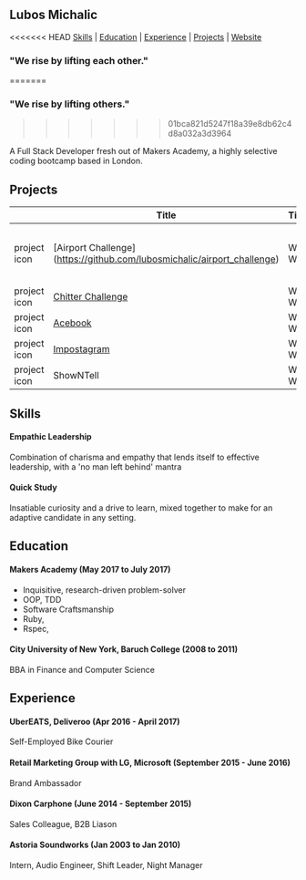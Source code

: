 ## Lubos Michalic
<<<<<<< HEAD
[Skills](#skills) | [Education](#education) | [Experience](#experience) | [Projects](#projects) | <a href="http://lubos.io"/>Website</a>

### "We rise by lifting each other."
=======
### "We rise by lifting others."
>>>>>>> 01bca821d5247f18a39e8db62c4d8a032a3d3964

  A Full Stack Developer fresh out of Makers Academy, a highly selective coding bootcamp based in London.


## Projects

|   | Title | Timeframe | What is it?  |   
|---|---|---|---|
| project icon  | [Airport Challenge] (https://github.com/lubosmichalic/airport_challenge) | Week 1 - Weekend  | First Weekend Challenge from Makers  |   
| project icon  | [Chitter Challenge](https://github.com/lubosmichalic/chitter-challenge)  | Week 4 - Weekend  | [Chitter HerokuApp](http://chitty-chitter.herokuapp.com/posts)  |   
| project icon  | [Acebook](https://github.com/lubosmichalic/acebook-team-KILAS)  | Week 8 - Week  |   |   
| project icon  | [Impostagram](https://github.com/lubosmichalic/impostagram)  | Week 8 - Weekend  |   |   
| project icon  | ShowNTell  | Week 9 - Week  |   |   |   

## Skills

#### Empathic Leadership

Combination of charisma and empathy that lends itself to effective leadership, with a 'no man left behind' mantra

#### Quick Study
Insatiable curiosity and a drive to learn, mixed together to make for an adaptive candidate in any setting.

## Education

#### Makers Academy (May 2017 to July 2017)

- Inquisitive, research-driven problem-solver
- OOP, TDD
- Software Craftsmanship
- Ruby,
- Rspec,

#### City University of New York, Baruch College  (2008 to 2011)
BBA in Finance and Computer Science  


## Experience
#### UberEATS, Deliveroo  (Apr 2016 - April 2017)
Self-Employed Bike Courier
#### Retail Marketing Group with LG, Microsoft (September 2015 - June 2016)
Brand Ambassador
#### Dixon Carphone (June 2014 - September 2015)
Sales Colleague, B2B Liason
#### Astoria Soundworks (Jan 2003 to Jan 2010)   
Intern, Audio Engineer, Shift Leader, Night Manager

